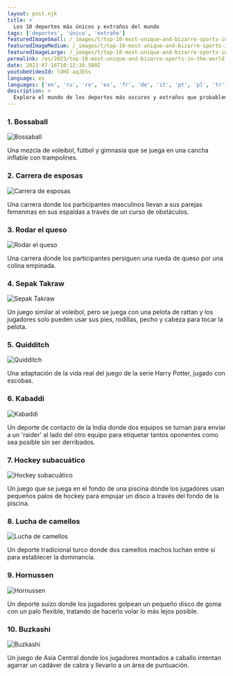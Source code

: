 ```yaml
---
layout: post.njk
title: >
  Los 10 deportes más únicos y extraños del mundo
tags: ['deportes', 'único', 'extraño']
featuredImageSmall: /_images/t/top-10-most-unique-and-bizarre-sports-in-the-world-cover-es-small.webp
featuredImageMedium: /_images/t/top-10-most-unique-and-bizarre-sports-in-the-world-cover-es-medium.webp
featuredImageLarge: /_images/t/top-10-most-unique-and-bizarre-sports-in-the-world-cover-es-large.webp
permalink: /es/2023/top-10-most-unique-and-bizarre-sports-in-the-world.html
date: 2023-07-16T10:12:10.580Z
youtubeVideoId: lOHI-aqJE5s
language: es
languages: ['en', 'ru', 'ro', 'es', 'fr', 'de', 'it', 'pt', 'pl', 'tr']
description: >
  Explora el mundo de los deportes más oscuros y extraños que probablemente nunca hayas oído hablar.
---
```


### 1. Bossaball

![Bossaball](/_images/1/16fc8bfce8604c3a25383e753f7fa6f4-medium.webp)

Una mezcla de voleibol, fútbol y gimnasia que se juega en una cancha inflable con trampolines.

### 2. Carrera de esposas

![Carrera de esposas](/_images/3/348ab9c9df4300d303adbb838451e8a4-medium.webp)

Una carrera donde los participantes masculinos llevan a sus parejas femeninas en sus espaldas a través de un curso de obstáculos.

### 3. Rodar el queso

![Rodar el queso](/_images/a/a34ada92fd4595371e1c6ba60ff16ffb-medium.webp)

Una carrera donde los participantes persiguen una rueda de queso por una colina empinada.

### 4. Sepak Takraw

![Sepak Takraw](/_images/c/c7868d6c5093606b0ce461ea41165848-medium.webp)

Un juego similar al voleibol, pero se juega con una pelota de rattan y los jugadores solo pueden usar sus pies, rodillas, pecho y cabeza para tocar la pelota.

### 5. Quidditch

![Quidditch](/_images/c/c7a75bac92f44fca73f8cef3fd2c3961-medium.webp)

Una adaptación de la vida real del juego de la serie Harry Potter, jugado con escobas.

### 6. Kabaddi

![Kabaddi](/_images/1/1c051a83969c2b27a4c5c64a5c6eab45-medium.webp)

Un deporte de contacto de la India donde dos equipos se turnan para enviar a un 'raider' al lado del otro equipo para etiquetar tantos oponentes como sea posible sin ser derribados.

### 7. Hockey subacuático

![Hockey subacuático](/_images/5/55d4f4db29c4be0dd6bb97c0e00ca84e-medium.webp)

Un juego que se juega en el fondo de una piscina donde los jugadores usan pequeños palos de hockey para empujar un disco a través del fondo de la piscina.

### 8. Lucha de camellos

![Lucha de camellos](/_images/c/cb4e8ebc7bcd2017ec936df22eff634b-medium.webp)

Un deporte tradicional turco donde dos camellos machos luchan entre sí para establecer la dominancia.

### 9. Hornussen

![Hornussen](/_images/9/9b0cd05d616f443d18729bbae5c95621-medium.webp)

Un deporte suizo donde los jugadores golpean un pequeño disco de goma con un palo flexible, tratando de hacerlo volar lo más lejos posible.

### 10. Buzkashi

![Buzkashi](/_images/3/34c8c5fe5b8b982e01fe3f7f9f77efd7-medium.webp)

Un juego de Asia Central donde los jugadores montados a caballo intentan agarrar un cadáver de cabra y llevarlo a un área de puntuación.

